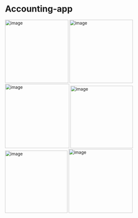 # Accounting-app
<img width="209" alt="image" src="https://github.com/vini-t9/Accounting-app/assets/89625065/9f04582b-0771-4c57-a23d-8cfa8e0127a2">
<img width="209" alt="image" src="https://github.com/vini-t9/Accounting-app/assets/89625065/386bfd4f-eae6-4d24-8324-44597f49436b">
<img width="212" alt="image" src="https://github.com/vini-t9/Accounting-app/assets/89625065/5b613471-e971-4cee-b7a4-f749772c4126">
<img width="206" alt="image" src="https://github.com/vini-t9/Accounting-app/assets/89625065/ec7f2c6f-fe45-4702-9fb5-e4337aced138">
<img width="206" alt="image" src="https://github.com/vini-t9/Accounting-app/assets/89625065/3fc14df3-fc71-406b-907d-afb3f3ed7107">
<img width="211" alt="image" src="https://github.com/vini-t9/Accounting-app/assets/89625065/066fc041-bf9e-40fa-8afb-477034832c9e">
